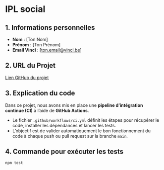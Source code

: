 # IPL social

## 1. Informations personnelles
- **Nom** : [Ton Nom]
- **Prénom** : [Ton Prénom]
- **Email Vinci** : [ton.email@vinci.be]

## 2. URL du Projet
[Lien GitHub du projet](https://github.com/VotrePseudoGitHub/IPL-social)
  
## 3. Explication du code
Dans ce projet, nous avons mis en place une **pipeline d’intégration continue (CI)** à l’aide de **GitHub Actions**.  
- Le fichier `.github/workflows/ci.yml` définit les étapes pour récupérer le code, installer les dépendances et lancer les tests.  
- L’objectif est de valider automatiquement le bon fonctionnement du code à chaque push ou pull request sur la branche `main`.

## 4. Commande pour exécuter les tests
```bash
npm test
